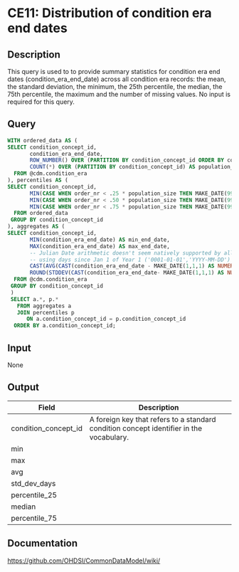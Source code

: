 <!---
Group:condition era
Name:CE11 Distribution of condition era end dates
Author:Patrick Ryan
CDM Version: 5.3
-->

# CE11: Distribution of condition era end dates

## Description
This query is used to to provide summary statistics for condition era end dates (condition_era_end_date) across all condition era records: the mean, the standard deviation, the minimum, the 25th percentile, the median, the 75th percentile, the maximum and the number of missing values. No input is required for this query.

## Query

```sql
WITH ordered_data AS (
SELECT condition_concept_id,
       condition_era_end_date,
       ROW_NUMBER() OVER (PARTITION BY condition_concept_id ORDER BY condition_era_end_date) order_nr,
       COUNT(*) OVER (PARTITION BY condition_concept_id) AS population_size
  FROM @cdm.condition_era
), percentiles AS (
SELECT condition_concept_id,
       MIN(CASE WHEN order_nr < .25 * population_size THEN MAKE_DATE(9999,1,1) ELSE condition_era_end_date END) AS pct_25,
       MIN(CASE WHEN order_nr < .50 * population_size THEN MAKE_DATE(9999,1,1) ELSE condition_era_end_date END) AS median,
       MIN(CASE WHEN order_nr < .75 * population_size THEN MAKE_DATE(9999,1,1) ELSE condition_era_end_date END) AS pct_75
  FROM ordered_data
 GROUP BY condition_concept_id
), aggregates AS (
SELECT condition_concept_id,
       MIN(condition_era_end_date) AS min_end_date,
       MAX(condition_era_end_date) AS max_end_date,
       -- Julian Date arithmetic doesn't seem natively supported by all RDBMS,
       -- using days since Jan 1 of Year 1 ('0001-01-01','YYYY-MM-DD') instead.
       CAST(AVG(CAST(condition_era_end_date - MAKE_DATE(1,1,1) AS NUMERIC)) AS INTEGER) + MAKE_DATE(1,1,1) AS avg_end_date,
       ROUND(STDDEV(CAST(condition_era_end_date- MAKE_DATE(1,1,1) AS NUMERIC)),0) AS std_dev_days
  FROM @cdm.condition_era
 GROUP BY condition_concept_id
 )
 SELECT a.*, p.*
   FROM aggregates a
   JOIN percentiles p
      ON a.condition_concept_id = p.condition_concept_id
  ORDER BY a.condition_concept_id;
```
## Input
None

## Output

|  Field |  Description |
| --- | --- |
| condition_concept_id | A foreign key that refers to a standard condition concept identifier in the vocabulary. |
| min |   |
| max |   |
| avg |   |
| std_dev_days |   |
| percentile_25 |   |
| median |   |
| percentile_75 |   |


## Documentation
https://github.com/OHDSI/CommonDataModel/wiki/
